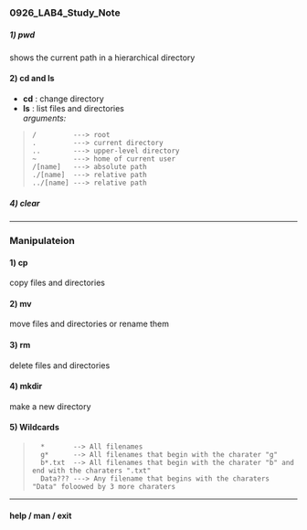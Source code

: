 ### 0926_LAB4_Study_Note


##### 1) pwd
  shows the current path in a hierarchical directory
  
#### 2) cd and ls
 * **cd** : change directory  
 * **ls** : list files and directories   
          *arguments:*  
 

 >     /         ---> root        
 >     .         ---> current directory      
 >     ..        ---> upper-level directory     
 >     ~         ---> home of current user     
 >     /[name]   ---> absolute path    
 >     ./[name]  ---> relative path      
 >     ../[name] ---> relative path      
 
              
              
##### 4) clear  


----

### Manipulateion  



#### 1) cp    
  copy files and directories   
  
  
  
  
#### 2) mv  
  move files and directories or rename them
  
 
  
#### 3) rm  
  delete files and directories 
  
  
  
  
#### 4) mkdir
  make a new directory  
  
  
  
  
#### 5) Wildcards  
  >       *       --> All filenames    
  >       g*      --> All filenames that begin with the charater "g"   
  >       b*.txt  --> All filenames that begin with the charater "b" and end with the charaters ".txt"
  >       Data??? ---> Any filename that begins with the charaters "Data" foloowed by 3 more charaters   
  
  
----
  
  
#### help  / man / exit


              
            
  
  
